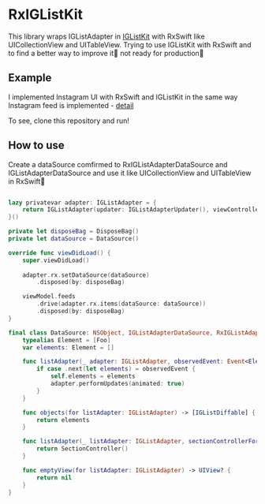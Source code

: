 # RxIGListKit

This library wraps IGListAdapter in [IGListKit](https://github.com/Instagram/IGListKit) with RxSwift like UICollectionView and UITableView. Trying to use IGListKit with RxSwift and to find a better way to improve it🚀 not ready for production🙅


## Example
I implemented Instagram UI with RxSwift and IGListKit in the same way Instagram feed is implemented - [detail](https://realm.io/news/tryswift-ryan-nystrom-refactoring-at-scale-lessons-learned-rewriting-instagram-feed/)

To see, clone this repository and run!


## How to use

Create a dataSource comfirmed to RxIGListAdapterDataSource and IGListAdapterDataSource and use it like UICollectionView and UITableView in RxSwift🎉

```swift

lazy privatevar adapter: IGListAdapter = {
    return IGListAdapter(updater: IGListAdapterUpdater(), viewController: self, workingRangeSize: 2)
}()

private let disposeBag = DisposeBag()
private let dataSource = DataSource()

override func viewDidLoad() {
    super.viewDidLoad()
    
    adapter.rx.setDataSource(dataSource)
        .disposed(by: disposeBag)

    viewModel.feeds
        .drive(adapter.rx.items(dataSource: dataSource))
        .disposed(by: disposeBag)
}
```

```swift
final class DataSource: NSObject, IGListAdapterDataSource, RxIGListAdapterDataSource {
    typealias Element = [Foo]
    var elements: Element = []

    func listAdapter(_ adapter: IGListAdapter, observedEvent: Event<Element>) {
        if case .next(let elements) = observedEvent {
            self.elements = elements
            adapter.performUpdates(animated: true)
        }
    }

    func objects(for listAdapter: IGListAdapter) -> [IGListDiffable] {
        return elements
    }

    func listAdapter(_ listAdapter: IGListAdapter, sectionControllerFor object: Any) -> IGListSectionController {
        return SectionController()
    }

    func emptyView(for listAdapter: IGListAdapter) -> UIView? {
        return nil
    }
}
```

